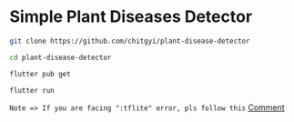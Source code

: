 # Simple Plant Diseases Detector

```bash
git clone https://github.com/chitgyi/plant-disease-detector

cd plant-disease-detector

flutter pub get

flutter run
```

`Note => If you are facing ":tflite" error, pls follow this` [Comment](https://github.com/shaqian/flutter_tflite/issues/266#issuecomment-1320822769)
